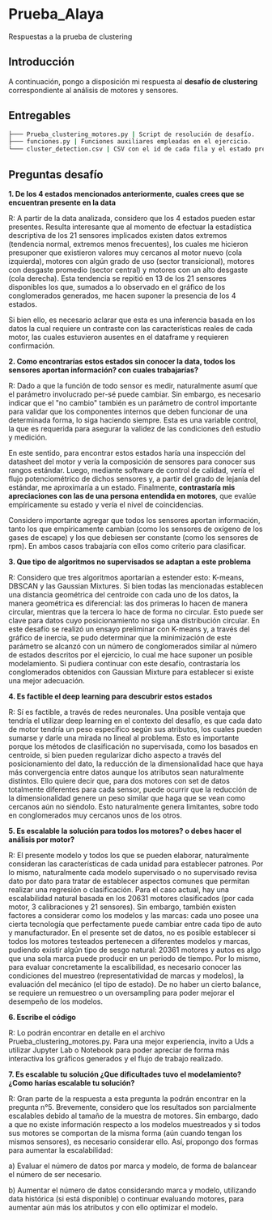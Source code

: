 # Prueba_Alaya
Respuestas a la prueba de clustering

## Introducción
A continuación, pongo a disposición mi respuesta al **desafío de clustering** correspondiente al análisis de motores y sensores.

## Entregables

```sh
├─── Prueba_clustering_motores.py | Script de resolución de desafío.
├─── funciones.py | Funciones auxiliares empleadas en el ejercicio.
└─── cluster_detection.csv | CSV con el id de cada fila y el estado predicho por el modelo
 ```

## Preguntas desafío

**1. De los 4 estados mencionados anteriormente, cuales crees que se encuentran presente en la data**

R: A partir de la data analizada, considero que los 4 estados pueden estar presentes. Resulta interesante que al momento de efectuar la estadística descriptiva de los 21 sensores implicados existen datos extremos (tendencia normal, extremos menos frecuentes), los cuales me hicieron presuponer que existieron valores muy cercanos al motor nuevo (cola izquierda), motores con algún grado de uso (sector transicional), motores con desgaste promedio (sector central) y motores con un alto desgaste (cola derecha). Esta tendencia se repitió en 13 de los 21 sensores disponibles los que, sumados a lo observado en el gráfico de los conglomerados generados, me hacen suponer la presencia de los 4 estados.

Si bien ello, es necesario aclarar que esta es una inferencia basada en los datos la cual requiere un contraste con las características reales de cada motor, las cuales estuvieron ausentes en el dataframe y requieren confirmación.

**2. Como encontrarías estos estados sin conocer la data, todos los sensores aportan información? con cuales trabajarías?**

R: Dado a que la función de todo sensor es medir, naturalmente asumí que el parámetro involucrado per-sé puede cambiar. Sin embargo, es necesario indicar que el "no cambio" también es un parámetro de control importante para validar que los componentes internos que deben funcionar de una determinada forma, lo siga haciendo siempre. Esta es una variable control, la que es requerida para asegurar la validez de las condiciones deñ estudio y medición.

En este sentido, para encontrar estos estados haría una inspección del datasheet del motor y vería la composición de sensores para conocer sus rangos estándar. Luego, mediante software de control de calidad, vería el flujo potenciométrico de dichos sensores y, a partir del grado de lejanía del estándar, me aproximaría a un estado. Finalmente, **contrastaría mis apreciaciones con las de una persona entendida en motores**, que evalúe empíricamente su estado y vería el nivel de coincidencias.

Considero importante agregar que todos los sensores aportan información, tanto los que empíricamente cambian (como los sensores de oxígeno de los gases de escape) y los que debiesen ser constante (como los sensores de rpm). En ambos casos trabajaría con ellos como criterio para clasificar.

**3. Que tipo de algoritmos no supervisados se adaptan a este problema**

R: Considero que tres algoritmos aportarían a estender esto: K-means, DBSCAN y las Gaussian Mixtures. Si bien todas las mencionadas establecen una distancia geométrica del centroide con cada uno de los datos, la manera geométrica es diferencial: las dos primeras lo hacen de manera circular, mientras que la tercera lo hace de forma no circular. Esto puede ser clave para datos cuyo posicionamiento no siga una distribución circular. En este desafío se realizó un ensayo preliminar con K-means y, a través del gráfico de inercia, se pudo determinar que la minimización de este parámetro se alcanzó con un número de conglomerados similar al número de estados descritos por el ejercicio, lo cual me hace suponer un posible modelamiento. Si pudiera continuar con este desafío, contrastaría los conglomerados obtenidos con Gaussian Mixture para establecer si existe una mejor adecuación.

**4. Es factible el deep learning para descubrir estos estados**

R: Sí es factible, a través de redes neuronales. Una posible ventaja que tendría el utilizar deep learning en el contexto del desafío, es que cada dato de motor tendría un peso específico según sus atributos, los cuales pueden sumarse y darle una mirada no lineal al problema. Esto es importante porque los métodos de clasificación no supervisada, como los basados en centroide, si bien pueden regularizar dicho aspecto a través del posicionamiento del dato, la reducción de la dimensionalidad hace que haya más convergencia entre datos aunque los atributos sean naturalmente distintos. Ello quiere decir que, para dos motores con set de datos totalmente diferentes para cada sensor, puede ocurrir que la reducción de la dimensionalidad genere un peso similar que haga que se vean como cercanos aún no siéndolo. Esto naturalmente genera limitantes, sobre todo en conglomerados muy cercanos unos de los otros.

**5. Es escalable la solución para todos los motores? o debes hacer el análisis por motor?**

R: El presente modelo y todos los que se pueden elaborar, naturalmente consideran las características de cada unidad para establecer patrones. Por lo mismo, naturalmente cada modelo supervisado o no supervisado revisa dato por dato para tratar de establecer aspectos comunes que permitan realizar una regresión o clasificación. Para el caso actual, hay una escalabilidad natural basada en los 20631 motores clasificados (por cada motor, 3 calibraciones y 21 sensores). Sin embargo, también existen factores a considerar como los modelos y las marcas: cada uno posee una cierta tecnología que perfectamente puede cambiar entre cada tipo de auto y manufacturador. En el presente set de datos, no es posible establecer si todos los motores testeados pertenecen a diferentes modelos y marcas, pudiendo existir algún tipo de sesgo natural: 20361 motores y autos es algo que una sola marca puede producir en un periodo de tiempo. Por lo mismo, para evaluar concretamente la escalibilidad, es necesario conocer las condiciones del muestreo (representatividad de marcas y modelos), la evaluación del mecánico (el tipo de estado). De no haber un cierto balance, se requiere un remuestreo o un oversampling para poder mejorar el desempeño de los modelos.

**6. Escribe el código**

R: Lo podrán encontrar en detalle en el archivo Prueba_clustering_motores.py. Para una mejor experiencia, invito a Uds a utilizar Jupyter Lab o Notebook para poder apreciar de forma más interactiva los gráficos generados y el flujo de trabajo realizado.

**7. Es escalable tu solución ¿Que dificultades tuvo el modelamiento? ¿Como harías escalable tu solución?**

R: Gran parte de la respuesta a esta pregunta la podrán encontrar en la pregunta n°5. Brevemente, considero que los resultados son parcialmente escalables debido al tamaño de la muestra de motores. Sin embargo, dado a que no existe información respecto a los modelos muestreados y si todos sus motores se comportan de la misma forma (aún cuando tengan los mismos sensores), es necesario considerar ello. Así, propongo dos formas para aumentar la escalabilidad:

a) Evaluar el número de datos por marca y modelo, de forma de balancear el número de ser necesario.

b) Aumentar el número de datos considerando marca y modelo, utilizando data histórica (si está disponible) o continuar evaluando motores, para aumentar aún más los atributos y con ello optimizar el modelo.
